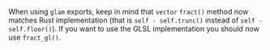 When using `glam` exports, keep in mind that `vector` `fract()` method now matches Rust implementation (that is `self - self.trunc()` instead of `self - self.floor()`). If you want to use the GLSL implementation you should now use `fract_gl()`.
